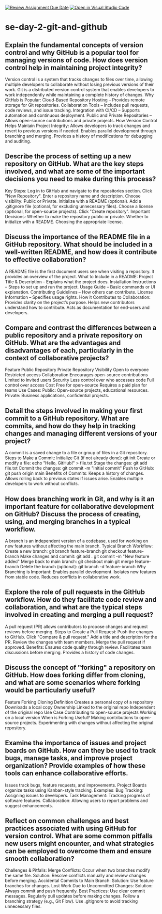 [![Review Assignment Due Date](https://classroom.github.com/assets/deadline-readme-button-22041afd0340ce965d47ae6ef1cefeee28c7c493a6346c4f15d667ab976d596c.svg)](https://classroom.github.com/a/8wgCKhpZ)
[![Open in Visual Studio Code](https://classroom.github.com/assets/open-in-vscode-2e0aaae1b6195c2367325f4f02e2d04e9abb55f0b24a779b69b11b9e10269abc.svg)](https://classroom.github.com/online_ide?assignment_repo_id=18473993&assignment_repo_type=AssignmentRepo)
# se-day-2-git-and-github
## Explain the fundamental concepts of version control and why GitHub is a popular tool for managing versions of code. How does version control help in maintaining project integrity?
Version control is a system that tracks changes to files over time, allowing multiple developers to collaborate without losing previous versions of their work. Git is a distributed version control system that enables developers to work independently while maintaining a complete history of changes.
Why GitHub is Popular:
Cloud-Based Repository Hosting – Provides remote storage for Git repositories.
Collaboration Tools – Includes pull requests, code reviews, and issue tracking.
Integration with CI/CD – Supports automation and continuous deployment.
Public and Private Repositories – Allows open-source contributions and private projects.
How Version Control Helps Maintain Project Integrity:
Allows developers to track changes and revert to previous versions if needed.
Enables parallel development through branching and merging.
Provides a history of modifications for debugging and auditing.

## Describe the process of setting up a new repository on GitHub. What are the key steps involved, and what are some of the important decisions you need to make during this process?
Key Steps:
Log in to GitHub and navigate to the repositories section.
Click "New Repository".
Enter a repository name and description.
Choose visibility: Public or Private.
Initialize with a README (optional).
Add a .gitignore file (optional, for excluding unnecessary files).
Choose a license (optional, for open-source projects).
Click "Create repository".
Important Decisions:
Whether to make the repository public or private.
Whether to initialize with a README.
Choosing the appropriate license.

## Discuss the importance of the README file in a GitHub repository. What should be included in a well-written README, and how does it contribute to effective collaboration?
A README file is the first document users see when visiting a repository. It provides an overview of the project.
What to Include in a README:
Project Title & Description – Explains what the project does.
Installation Instructions – Steps to set up and run the project.
Usage Guide – Basic commands or UI explanation.
Contributing Guidelines – How others can contribute.
License Information – Specifies usage rights.
How it Contributes to Collaboration:
Provides clarity on the project’s purpose.
Helps new contributors understand how to contribute.
Acts as documentation for end-users and developers.

## Compare and contrast the differences between a public repository and a private repository on GitHub. What are the advantages and disadvantages of each, particularly in the context of collaborative projects?
Feature	Public Repository	Private Repository
Visibility	Open to everyone	Restricted access
Collaboration	Encourages open-source contributions	Limited to invited users
Security	Less control over who accesses code	Full control over access
Cost	Free for open-source	Requires a paid plan for teams
Use Cases:
Public: Open-source projects, educational resources.
Private: Business applications, confidential projects.

## Detail the steps involved in making your first commit to a GitHub repository. What are commits, and how do they help in tracking changes and managing different versions of your project?
A commit is a saved change to a file or group of files in a Git repository.
Steps to Make a Commit:
Initialize Git (if not already done):
git init
Create or modify a file:
echo "Hello, GitHub!" > file.txt
Stage the changes:
git add file.txt
Commit the changes:
git commit -m "Initial commit"
Push to GitHub:
git push origin main
Benefits of Commits:
Keeps a history of changes.
Allows rolling back to previous states if issues arise.
Enables multiple developers to work without conflicts.

## How does branching work in Git, and why is it an important feature for collaborative development on GitHub? Discuss the process of creating, using, and merging branches in a typical workflow.
A branch is an independent version of a codebase, used for working on new features without affecting the main branch.
Typical Branch Workflow:
Create a new branch:
git branch feature-branch
git checkout feature-branch
Make changes and commit:
git add .
git commit -m "New feature added"
Merge back to main branch:
git checkout main
git merge feature-branch
Delete the branch (optional):
git branch -d feature-branch
Why Branching is Important:
Enables parallel development.
Isolates new features from stable code.
Reduces conflicts in collaborative work.

## Explore the role of pull requests in the GitHub workflow. How do they facilitate code review and collaboration, and what are the typical steps involved in creating and merging a pull request?
A pull request (PR) allows contributors to propose changes and request reviews before merging.
Steps to Create a Pull Request:
Push the changes to GitHub.
Click "Compare & pull request."
Add a title and description for the PR.
Review the changes with team members.
Merge the pull request if approved.
Benefits:
Ensures code quality through review.
Facilitates team discussions before merging.
Provides a history of code changes.

## Discuss the concept of "forking" a repository on GitHub. How does forking differ from cloning, and what are some scenarios where forking would be particularly useful?
Feature	Forking	Cloning
Definition	Creates a personal copy of a repository	Downloads a local copy
Ownership	Linked to the original repo	Independent of the original repo
Use Case	Contributing to open-source projects	Working on a local version
When is Forking Useful?
Making contributions to open-source projects.
Experimenting with changes without affecting the original repository.

## Examine the importance of issues and project boards on GitHub. How can they be used to track bugs, manage tasks, and improve project organization? Provide examples of how these tools can enhance collaborative efforts.
Issues track bugs, feature requests, and improvements.
Project Boards organize tasks using Kanban-style tracking.
Examples:
Bug Tracking: Assigning issues to developers.
Task Management: Tracking progress of software features.
Collaboration: Allowing users to report problems and suggest enhancements.

## Reflect on common challenges and best practices associated with using GitHub for version control. What are some common pitfalls new users might encounter, and what strategies can be employed to overcome them and ensure smooth collaboration?
Challenges & Pitfalls:
Merge Conflicts: Occur when two branches modify the same file.
Solution: Resolve conflicts manually and review changes before merging.
Accidental Commits to Main Branch:
Solution: Use feature branches for changes.
Lost Work Due to Uncommitted Changes:
Solution: Always commit and push frequently.
Best Practices:
Use clear commit messages.
Regularly pull updates before making changes.
Follow a branching strategy (e.g., Git Flow).
Use .gitignore to avoid tracking unnecessary files.
